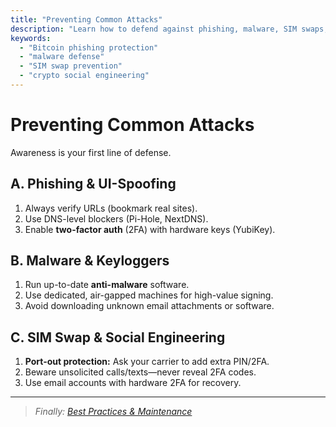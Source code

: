 ```yaml
---
title: "Preventing Common Attacks"
description: "Learn how to defend against phishing, malware, SIM swaps, and other common attacks targeting Bitcoin holders."
keywords:
  - "Bitcoin phishing protection"
  - "malware defense"
  - "SIM swap prevention"
  - "crypto social engineering"
---
```


# Preventing Common Attacks

Awareness is your first line of defense.

## A. Phishing & UI-Spoofing  
1. Always verify URLs (bookmark real sites).  
2. Use DNS-level blockers (Pi-Hole, NextDNS).  
3. Enable **two-factor auth** (2FA) with hardware keys (YubiKey).

## B. Malware & Keyloggers  
1. Run up-to-date **anti-malware** software.  
2. Use dedicated, air-gapped machines for high-value signing.  
3. Avoid downloading unknown email attachments or software.

## C. SIM Swap & Social Engineering  
1. **Port-out protection:** Ask your carrier to add extra PIN/2FA.  
2. Beware unsolicited calls/texts—never reveal 2FA codes.  
3. Use email accounts with hardware 2FA for recovery.

---

> _Finally: [Best Practices & Maintenance](../best-practices-maintenance/)_